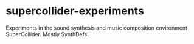 supercollider-experiments
=========================

Experiments in the sound synthesis and music composition environment SuperCollider. Mostly SynthDefs.
